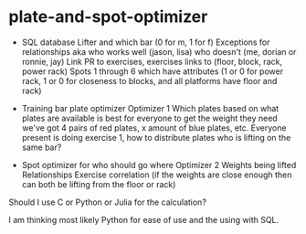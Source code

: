 # plate-and-spot-optimizer

- SQL database
Lifter and which bar (0 for m, 1 for f)
Exceptions for relationships aka who works well (jason, lisa) who doesn't (me, dorian or ronnie, jay)
Link PR to exercises, exercises links to (floor, block, rack, power rack)
Spots 1 through 6 which have attributes (1 or 0 for power rack, 1 or 0 for closeness to blocks, and all platforms have floor and rack)

- Training bar plate optimizer
Optimizer 1
Which plates based on what plates are available is best for everyone to get the weight they need
we've got 4 pairs of red plates, x amount of blue plates, etc.
Everyone present is doing exercise 1, how to distribute plates
who is lifting on the same bar?

- Spot optimizer for who should go where
Optimizer 2
Weights being lifted
Relationships
Exercise correlation (if the weights are close enough then can both be lifting from the floor or rack)

Should I use C or Python or Julia for the calculation?

I am thinking most likely Python for ease of use and the using with SQL.

